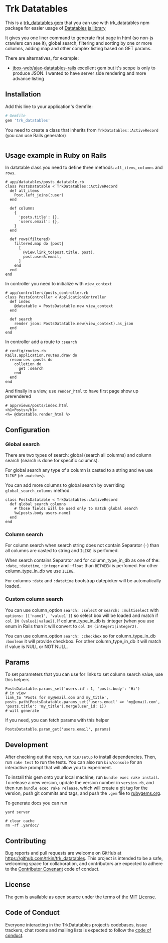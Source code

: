 # Trk Datatables

This is a [trk_datatables gem](https://github.com/trkin/trk_datatables) that you
can use with trk_datatables npm package for easier usage of [Datatables js library](https://datatables.net)

It gives you one liner command to generate first page in html (so non-js
crawlers can see it), global search, filtering and sorting by one or more
columns, adding map and other complex listing based on GET params.

There are alternatives, for example:
* [jbox-web/ajax-datatables-rails](https://github.com/jbox-web/ajax-datatables-rails)
excellent gem but it's scope is only to produce JSON. I wanted to have server
side rendering and more advance listing

## Installation

Add this line to your application's Gemfile:

```ruby
# Gemfile
gem 'trk_datatables'
```

You need to create a class that inherits from `TrkDatatables::ActiveRecord` (you
can use Rails generator)

```
```

## Usage example in Ruby on Rails

In datatable class you need to define three methods: `all_items`, `columns` and
`rows`.

```
# app/datatables/posts_datatable.rb
class PostsDatatable < TrkDatatables::ActiveRecord
  def all_items
    Post.left_joins(:user)
  end

  def columns
    {
      'posts.title': {},
      'users.email': {},
    }
  end

  def rows(filtered)
    filtered.map do |post|
      [
        @view.link_to(post.title, post),
        post.user&.email,
      ]
    end
  end
end
```

In controller you need to initialize with `view_context`

```
# app/controllers/posts_controller.rb
class PostsController < ApplicationController
  def index
    @datatable = PostsDatatable.new view_context
  end

  def search
    render json: PostsDatatable.new(view_context).as_json
  end
end
```

In controller add a route to `:search`

```
# config/routes.rb
Rails.application.routes.draw do
  resources :posts do
    colletion do
      get :search
    end
  end
end
```

And finally in a view, use `render_html` to have first page show up prerendered

```
# app/views/posts/index.html
<h1>Posts</h1>
<%= @datatable.render_html %>
```

## Configuration

### Global search

There are two types of search: global (search all columns) and column search
(search is done for specific columns).

For global search any type of a column is casted to a string and we use `ILIKE`
(ie `.matches`).

You can add more columns to global search by overriding `global_search_columns`
method.

```
class PostsDatatable < TrkDatatables::ActiveRecord
  def global_search_columns
    # those fields will be used only to match global search
    %w[posts.body users.name]
  end
end
```

### Column search

For column search when search string does not contain Separator (` - `) than
all columns are casted to string and `ILIKE` is perfomed.

When search contains Separator and for column_type_in_db as one of the:
`:date`, `:datetime`, `:integer` and `:float` than `BETWEEN` is perfomed. For
other column_type_in_db we use `ILIKE`.

For columns `:date` and `:datetime` bootstrap datepicker will be automatically
loaded.

### Custom column search

You can use column_option `search: :select` or `search: :multiselect` with
`options: [['name1', 'value1']]` so select box will be loaded and
match if `col IN (value1|value2)`. If column_type_in_db is :integer (when
you use enum in Rails than it will convert to `col IN (integer1|integer2)`.

You can use column_option `search: :checkbox` so for column_type_in_db `:boolean`
it will provide checkbox. For other column_type_in_db it will match if value is
NULL or NOT NULL.

## Params

To set parameters that you can use for links to set column search value, use this helpers

```
PostsDatatable.params_set('users.id': 1, 'posts.body': 'Hi')
# in view
link_to 'Posts for my@email.com and my_title', posts_path(PostsDatatable.params_set('users.email' => 'my@email.com', 'posts.title': 'my_title').merge(user_id: 1))
# will generate
```

If you need, you can fetch params with this helper

```
PostsDatatable.param_get('users.email', params)
```

## Development

After checking out the repo, run `bin/setup` to install dependencies. Then, run `rake test` to run the tests. You can also run `bin/console` for an interactive prompt that will allow you to experiment.

To install this gem onto your local machine, run `bundle exec rake install`. To release a new version, update the version number in `version.rb`, and then run `bundle exec rake release`, which will create a git tag for the version, push git commits and tags, and push the `.gem` file to [rubygems.org](https://rubygems.org).

To generate docs you can run

```
yard server

# clear cache
rm -rf .yardoc/
```

## Contributing

Bug reports and pull requests are welcome on GitHub at https://github.com/trkin/trk_datatables. This project is intended to be a safe, welcoming space for collaboration, and contributors are expected to adhere to the [Contributor Covenant](http://contributor-covenant.org) code of conduct.

## License

The gem is available as open source under the terms of the [MIT License](https://opensource.org/licenses/MIT).

## Code of Conduct

Everyone interacting in the TrkDatatables project’s codebases, issue trackers, chat rooms and mailing lists is expected to follow the [code of conduct](https://github.com/trkin/trk_datatables/blob/master/CODE_OF_CONDUCT.md).
